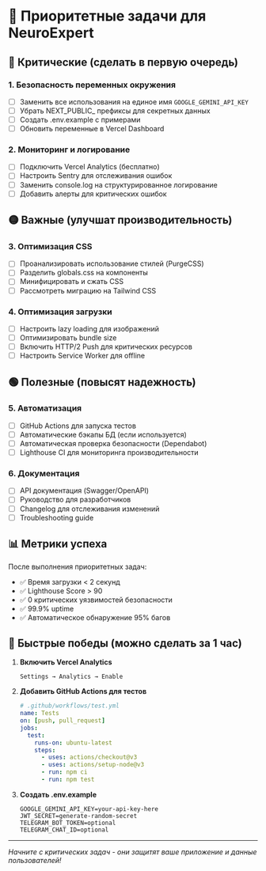 # 🚨 Приоритетные задачи для NeuroExpert

## 🔴 Критические (сделать в первую очередь)

### 1. Безопасность переменных окружения
- [ ] Заменить все использования на единое имя `GOOGLE_GEMINI_API_KEY`
- [ ] Убрать NEXT_PUBLIC_ префиксы для секретных данных
- [ ] Создать .env.example с примерами
- [ ] Обновить переменные в Vercel Dashboard

### 2. Мониторинг и логирование
- [ ] Подключить Vercel Analytics (бесплатно)
- [ ] Настроить Sentry для отслеживания ошибок
- [ ] Заменить console.log на структурированное логирование
- [ ] Добавить алерты для критических ошибок

## 🟡 Важные (улучшат производительность)

### 3. Оптимизация CSS
- [ ] Проанализировать использование стилей (PurgeCSS)
- [ ] Разделить globals.css на компоненты
- [ ] Минифицировать и сжать CSS
- [ ] Рассмотреть миграцию на Tailwind CSS

### 4. Оптимизация загрузки
- [ ] Настроить lazy loading для изображений
- [ ] Оптимизировать bundle size
- [ ] Включить HTTP/2 Push для критических ресурсов
- [ ] Настроить Service Worker для offline

## 🟢 Полезные (повысят надежность)

### 5. Автоматизация
- [ ] GitHub Actions для запуска тестов
- [ ] Автоматические бэкапы БД (если используется)
- [ ] Автоматическая проверка безопасности (Dependabot)
- [ ] Lighthouse CI для мониторинга производительности

### 6. Документация
- [ ] API документация (Swagger/OpenAPI)
- [ ] Руководство для разработчиков
- [ ] Changelog для отслеживания изменений
- [ ] Troubleshooting guide

## 📊 Метрики успеха

После выполнения приоритетных задач:
- ✅ Время загрузки < 2 секунд
- ✅ Lighthouse Score > 90
- ✅ 0 критических уязвимостей безопасности
- ✅ 99.9% uptime
- ✅ Автоматическое обнаружение 95% багов

## 🚀 Быстрые победы (можно сделать за 1 час)

1. **Включить Vercel Analytics**
   ```
   Settings → Analytics → Enable
   ```

2. **Добавить GitHub Actions для тестов**
   ```yaml
   # .github/workflows/test.yml
   name: Tests
   on: [push, pull_request]
   jobs:
     test:
       runs-on: ubuntu-latest
       steps:
         - uses: actions/checkout@v3
         - uses: actions/setup-node@v3
         - run: npm ci
         - run: npm test
   ```

3. **Создать .env.example**
   ```
   GOOGLE_GEMINI_API_KEY=your-api-key-here
   JWT_SECRET=generate-random-secret
   TELEGRAM_BOT_TOKEN=optional
   TELEGRAM_CHAT_ID=optional
   ```

---

*Начните с критических задач - они защитят ваше приложение и данные пользователей!*